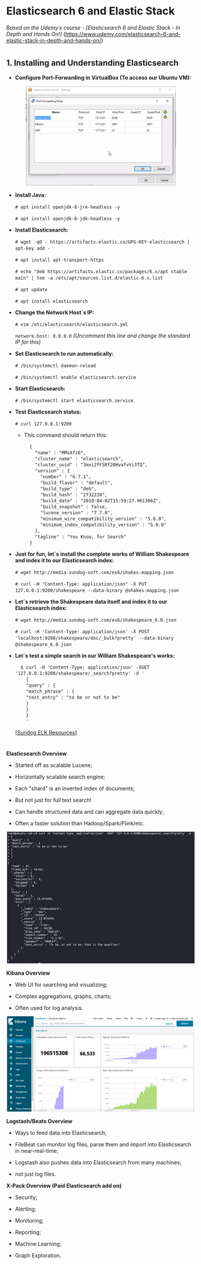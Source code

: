# Elasticsearch 6 and Elastic Stack

*Based on the Udemy´s course - [Elasticsearch 6 and Elastic Stack - In Depth and Hands On!]*
(https://www.udemy.com/elasticsearch-6-and-elastic-stack-in-depth-and-hands-on/)

#

## 1. Installing and Understanding Elasticsearch

- **Configure Port-Forwarding in VirtualBox (To access our Ubuntu VM):**

<p align="center"><img src="images/elk-portforwarding.png" width="400px"></p>

- **Install Java:**

  `# apt install openjdk-8-jre-headless -y`

  `# apt install openjdk-8-jdk-headless -y`

- **Install Elasticsearch:**

  `# wget -qO - https://artifacts.elastic.co/GPG-KEY-elasticsearch | apt-key add -`

  `# apt install apt-transport-https`

  `# echo "deb https://artifacts.elastic.co/packages/6.x/apt stable main" | tee -a /etc/apt/sources.list.d/elastic-6.x.list`

  `# apt update`

  `# apt install elasticsearch`

- **Change the Network Host´s IP:**

  `# vim /etc/elasticsearch/elasticsearch.yml`

  `network.host: 0.0.0.0` _(Uncomment this line and change the standard IP for this)_

- **Set Elasticsearch to run automatically:**  

  `# /bin/systemctl daemon-reload`

  `# /bin/systemctl enable elasticsearch.service`

- **Start Elasticsearch:**

  `# /bin/systemctl start elasticsearch.service`

- **Test Elasticsearch status:**

  `# curl 127.0.0.1:9200`

  - This command should return this:

    ```
      {
        "name" : "MMsXfz0",
        "cluster_name" : "elasticsearch",
        "cluster_uuid" : "3mxi2fFSRf20HvafvVi3TQ",
        "version" : {
          "number" : "6.7.1",
          "build_flavor" : "default",
          "build_type" : "deb",
          "build_hash" : "2f32220",
          "build_date" : "2019-04-02T15:59:27.961366Z",
          "build_snapshot" : false,
          "lucene_version" : "7.7.0",
          "minimum_wire_compatibility_version" : "5.6.0",
          "minimum_index_compatibility_version" : "5.0.0"
        },
        "tagline" : "You Know, for Search"
      }
    ```  

- **Just for fun, let´s install the complete works of William Shakespeare and index it to our Elasticsearch index:**

  `# wget http://media.sundog-soft.com/es6/shakes-mapping.json`

  `# curl -H "Content-Type: application/json" -X PUT 127.0.0.1:9200/shakespeare --data-binary @shakes-mapping.json`

- **Let´s retrieve the Shakespeare data itself and index it to our Elasticsearch index:**

  `# wget http://media.sundog-soft.com/es6/shakespeare_6.0.json`  

  `# curl -H 'Content-Type: application/json' -X POST 'localhost:9200/shakespeare/doc/_bulk?pretty' --data-binary @shakespeare_6.0.json`

- **Let´s test a simple search in our William Shakespeare's works:**

  ```
    $ curl -H 'Content-Type: application/json' -XGET '127.0.0.1:9200/shakespeare/_search?pretty' -d '
      {
      "query" : {
      "match_phrase" : {
      "text_entry" : "to be or not to be"
      }
      }
      }
      '
  ```

  [[Sundog ELK Resources]](https://sundog-education.com/elasticsearch/)

#

**Elasticsearch Overview**

  - Started off as scalable Lucene;

  - Horizontally scalable search engine;

  - Each "shard" is an inverted index of documents;

  - But not just for full text search!

  - Can handle structured data and can aggregate data quickly;

  - Often a faster solution than Hadoop/Spark/Flink/etc.

  <p align="center"><img src="images/elk-query.png" width="500px"></p>

**Kibana Overview**

  - Web UI for searching and visualizing;

  - Complex aggregations, graphs, charts;

  - Often used for log analysis.

  <p align="center"><img src="images/elk-kibana.png" width="500px"></p>

**Logstash/Beats Overview**

  - Ways to feed data into Elasticsearch;

  - FileBeat can monitor log files, parse them and import into Elasticsearch in near-real-time;

  - Logstash also pushes data into Elasticsearch from many machines;

  - not just log files.

**X-Pack Overview (Paid Elasticsearch add on)**

  - Security;

  - Alerting;

  - Monitoring;

  - Reporting;

  - Machine Learning;

  - Graph Exploration.
